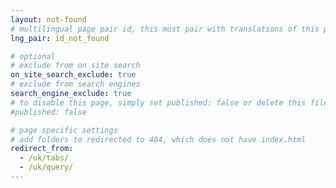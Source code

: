 ```yaml
---
layout: not-found
# multilingual page pair id, this must pair with translations of this page. (This name must be unique)
lng_pair: id_not_found

# optional
# exclude from on site search
on_site_search_exclude: true
# exclude from search engines
search_engine_exclude: true
# to disable this page, simply set published: false or delete this file
#published: false

# page specific settings
# add folders to redirected to 404, which does not have index.html
redirect_from:
  - /uk/tabs/
  - /uk/query/
---
```

